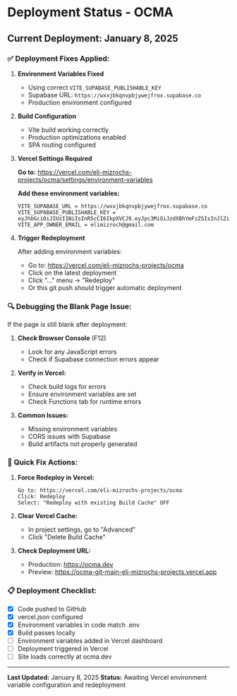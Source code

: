 # Deployment Status - OCMA

## Current Deployment: January 8, 2025

### ✅ Deployment Fixes Applied:

1. **Environment Variables Fixed**
   - Using correct `VITE_SUPABASE_PUBLISHABLE_KEY`
   - Supabase URL: `https://wxxjbkqnvpbjywejfrox.supabase.co`
   - Production environment configured

2. **Build Configuration**
   - Vite build working correctly
   - Production optimizations enabled
   - SPA routing configured

3. **Vercel Settings Required**

   **Go to:** https://vercel.com/eli-mizrochs-projects/ocma/settings/environment-variables

   **Add these environment variables:**
   ```
   VITE_SUPABASE_URL = https://wxxjbkqnvpbjywejfrox.supabase.co
   VITE_SUPABASE_PUBLISHABLE_KEY = eyJhbGciOiJIUzI1NiIsInR5cCI6IkpXVCJ9.eyJpc3MiOiJzdXBhYmFzZSIsInJlZiI6Ind4eGpia3FudnBianl3ZWpmcm94Iiwicm9sZSI6ImFub24iLCJpYXQiOjE3NTMxNzQ1NDcsImV4cCI6MjA2ODc1MDU0N30.p_yTKoOkIScmsaXWj2IBs8rsr5lCcKmNzBdYdW9Hfb4
   VITE_APP_OWNER_EMAIL = elimizroch@gmail.com
   ```

4. **Trigger Redeployment**
   
   After adding environment variables:
   - Go to: https://vercel.com/eli-mizrochs-projects/ocma
   - Click on the latest deployment
   - Click "..." menu → "Redeploy"
   - Or this git push should trigger automatic deployment

### 🔍 Debugging the Blank Page Issue:

If the page is still blank after deployment:

1. **Check Browser Console** (F12)
   - Look for any JavaScript errors
   - Check if Supabase connection errors appear

2. **Verify in Vercel:**
   - Check build logs for errors
   - Ensure environment variables are set
   - Check Functions tab for runtime errors

3. **Common Issues:**
   - Missing environment variables
   - CORS issues with Supabase
   - Build artifacts not properly generated

### 🚀 Quick Fix Actions:

1. **Force Redeploy in Vercel:**
   ```
   Go to: https://vercel.com/eli-mizrochs-projects/ocma
   Click: Redeploy
   Select: "Redeploy with existing Build Cache" OFF
   ```

2. **Clear Vercel Cache:**
   - In project settings, go to "Advanced"
   - Click "Delete Build Cache"

3. **Check Deployment URL:**
   - Production: https://ocma.dev
   - Preview: https://ocma-git-main-eli-mizrochs-projects.vercel.app

### 📋 Deployment Checklist:

- [x] Code pushed to GitHub
- [x] vercel.json configured
- [x] Environment variables in code match .env
- [x] Build passes locally
- [ ] Environment variables added in Vercel dashboard
- [ ] Deployment triggered in Vercel
- [ ] Site loads correctly at ocma.dev

---

**Last Updated:** January 8, 2025
**Status:** Awaiting Vercel environment variable configuration and redeployment